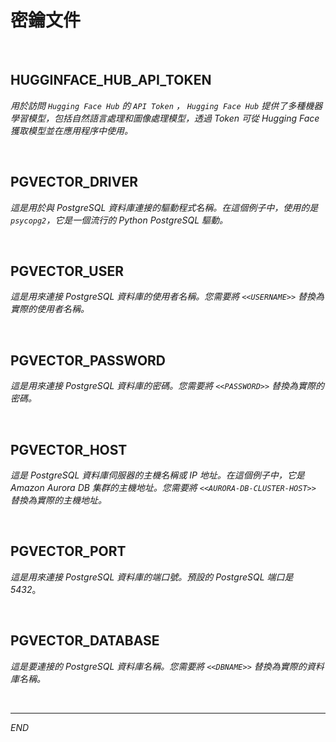 # 密鑰文件

<br>

## HUGGINFACE_HUB_API_TOKEN

_用於訪問 `Hugging Face Hub` 的 `API Token` ， `Hugging Face Hub` 提供了多種機器學習模型，包括自然語言處理和圖像處理模型，透過 Token 可從 Hugging Face 獲取模型並在應用程序中使用。_

<br>

## PGVECTOR_DRIVER

_這是用於與 PostgreSQL 資料庫連接的驅動程式名稱。在這個例子中，使用的是 `psycopg2`，它是一個流行的 Python PostgreSQL 驅動。_

<br>

## PGVECTOR_USER

_這是用來連接 PostgreSQL 資料庫的使用者名稱。您需要將 `<<USERNAME>>` 替換為實際的使用者名稱。_

<br>

## PGVECTOR_PASSWORD

_這是用來連接 PostgreSQL 資料庫的密碼。您需要將 `<<PASSWORD>>` 替換為實際的密碼。_

<br>

## PGVECTOR_HOST

_這是 PostgreSQL 資料庫伺服器的主機名稱或 IP 地址。在這個例子中，它是 Amazon Aurora DB 集群的主機地址。您需要將 `<<AURORA-DB-CLUSTER-HOST>>` 替換為實際的主機地址。_

<br>

## PGVECTOR_PORT

_這是用來連接 PostgreSQL 資料庫的端口號。預設的 PostgreSQL 端口是 5432_。

<br>

## PGVECTOR_DATABASE

_這是要連接的 PostgreSQL 資料庫名稱。您需要將 `<<DBNAME>>` 替換為實際的資料庫名稱。_

<br>

___

_END_